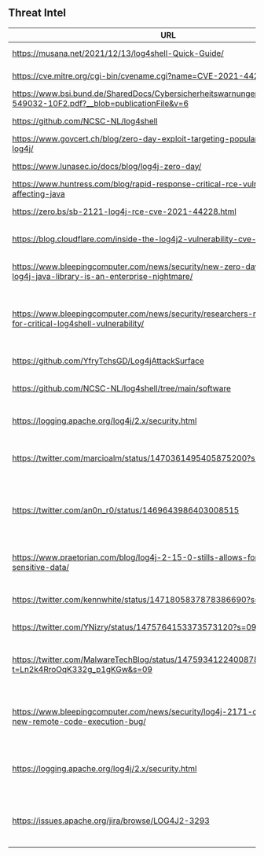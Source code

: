 ## Threat Intel

| URL | Info |
| --- | --- |
| https://musana.net/2021/12/13/log4shell-Quick-Guide/ | log4shell-Quick-Guide |
| https://cve.mitre.org/cgi-bin/cvename.cgi?name=CVE-2021-44228 | MITRE CVE-2021-44228 |
| https://www.bsi.bund.de/SharedDocs/Cybersicherheitswarnungen/DE/2021/2021-549032-10F2.pdf?__blob=publicationFile&v=6 | BSI Warning |
| https://github.com/NCSC-NL/log4shell | Netherlands CERT Roundup |
| https://www.govcert.ch/blog/zero-day-exploit-targeting-popular-java-library-log4j/ | Switzerland CERT roundup |
| https://www.lunasec.io/docs/blog/log4j-zero-day/ | Lunasec log4shell roundup |
| https://www.huntress.com/blog/rapid-response-critical-rce-vulnerability-is-affecting-java | Huntress log4shell roundup |
| https://zero.bs/sb-2121-log4j-rce-cve-2021-44228.html | zeroBS log4shell roundup |
| https://blog.cloudflare.com/inside-the-log4j2-vulnerability-cve-2021-44228/ | Cloudflare - Inside the Log4j2 vulnerability |
| https://www.bleepingcomputer.com/news/security/new-zero-day-exploit-for-log4j-java-library-is-an-enterprise-nightmare/ | BleepingComputer - Vulnerable Log4j library |
| https://www.bleepingcomputer.com/news/security/researchers-release-vaccine-for-critical-log4shell-vulnerability/ | BleepingComputer - Researchers release 'vaccine' for critical Log4Shell vulnerability |
| https://github.com/YfryTchsGD/Log4jAttackSurface | YfryTchsGD - Attack Surface |
| https://github.com/NCSC-NL/log4shell/tree/main/software | Netherland CERT - Affected log4j versions |
| https://logging.apache.org/log4j/2.x/security.html | apache.org - Log4j Security Vulnerabilities |
| https://twitter.com/marcioalm/status/1470361495405875200?s=09 | Twitter - JNDI-Exploit-Kit targets ANY version of Java! |
| https://twitter.com/an0n_r0/status/1469643986403008515 | Twitter - BlackHat USA 2016 Talk JNDI/LDAP Manipulation and Remote Code Execution |
| https://www.praetorian.com/blog/log4j-2-15-0-stills-allows-for-exfiltration-of-sensitive-data/ | Log4j 2.15.0 stills allows for exfiltration of sensitive data |
| https://twitter.com/kennwhite/status/1471805837878386690?s=09 | Twitter - Full RCE PoC for 2.15 just dropped |
| https://twitter.com/YNizry/status/1475764153373573120?s=09 | Twitter - Possible RCE in 2.17 |
| https://twitter.com/MalwareTechBlog/status/1475934122400878594?t=Ln2k4RroOqK332g_p1gKGw&s=09 | Twitter -  RCE in 2.17 ONLY if an attacker have the ability to edit config files |
| https://www.bleepingcomputer.com/news/security/log4j-2171-out-now-fixes-new-remote-code-execution-bug/ | BleepingComputer - Log4j 2.17.1 out now, fixes new remote code execution bug |
| https://logging.apache.org/log4j/2.x/security.html | Apache.org - Fixed in Log4j 2.17.1 (Java 8), 2.12.4 (Java 7) and 2.3.2 (Java 6) |
| https://issues.apache.org/jira/browse/LOG4J2-3293 | JDBC Appender should use JNDI Manager and JNDI access should be limited. |
